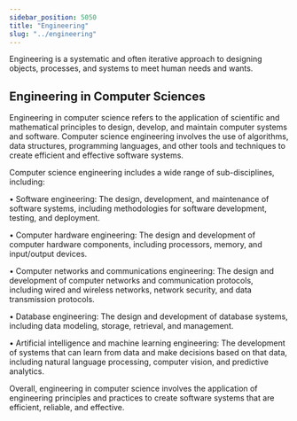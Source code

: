 ```yaml
---
sidebar_position: 5050
title: "Engineering"
slug: "../engineering"
---
```

Engineering is a systematic and often iterative approach to designing objects, processes, and systems to meet human needs and wants.

## Engineering in Computer Sciences
Engineering in computer science refers to the application of scientific and mathematical principles to design, develop, and maintain computer systems and software. Computer science engineering involves the use of algorithms, data structures, programming languages, and other tools and techniques to create efficient and effective software systems.

Computer science engineering includes a wide range of sub-disciplines, including:

•   Software engineering: The design, development, and maintenance of software systems, including methodologies for software development, testing, and deployment.

•   Computer hardware engineering: The design and development of computer hardware components, including processors, memory, and input/output devices.

•   Computer networks and communications engineering: The design and development of computer networks and communication protocols, including wired and wireless networks, network security, and data transmission protocols.

•   Database engineering: The design and development of database systems, including data modeling, storage, retrieval, and management.

•   Artificial intelligence and machine learning engineering: The development of systems that can learn from data and make decisions based on that data, including natural language processing, computer vision, and predictive analytics.

Overall, engineering in computer science involves the application of engineering principles and practices to create software systems that are efficient, reliable, and effective.
